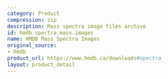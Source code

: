 ```yaml
---
category: Product
compression: zip
description: Mass spectra image files archive
id: hmdb.spectra.mass.images
name: HMDB Mass Spectra Images
original_source:
- hmdb
product_url: https://www.hmdb.ca/downloads#spectra
layout: product_detail
---
```

